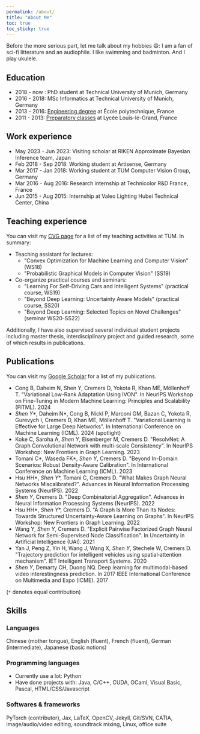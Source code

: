 ```yaml
---
permalink: /about/
title: "About Me"
toc: true
toc_sticky: true
---
```


Before the more serious part, let me talk about my hobbies :smile:: I am a fan of sci-fi litterature and an audiophile. I like swimming and badminton. And I play ukulele.

## Education

- 2018 - now : PhD student at Technical University of Munich, Germany
- 2016 - 2018: MSc Informatics at Technical University of Munich, Germany
- 2013 - 2016: [Engineering degree](https://en.wikipedia.org/wiki/Dipl%C3%B4me_d%27Ing%C3%A9nieur) at École polytechnique, France
- 2011 - 2013: [Preparatory classes](https://en.wikipedia.org/wiki/Classe_pr%C3%A9paratoire_aux_grandes_%C3%A9coles) at Lycée Louis-le-Grand, France

## Work experience
- May 2023 - Jun 2023: Visiting scholar at RIKEN Approximate Bayesian Inference team, Japan
- Feb 2018 - Sep 2018: Working student at Artisense, Germany
- Mar 2017 - Jan 2018: Working student at TUM Computer Vision Group, Germany
- Mar 2016 - Aug 2016: Research internship at Technicolor R&D France, France
- Jun 2015 - Aug 2015: Internship at Valeo Lighting Hubei Technical Center, China


## Teaching experience

You can visit my [CVG page](https://cvg.cit.tum.de/members/sheny#teaching) for a list of my teaching activities at TUM. In summary:

- Teaching assistant for lectures: 
  - "Convex Optimization for Machine Learning and Computer Vision" (WS18)
  - "Probabilistic Graphical Models in Computer Vision" (SS19)
- Co-organize practical courses and seminars:
  - "Learning For Self-Driving Cars and Intelligent Systems" (practical course, WS19)
  - "Beyond Deep Learning: Uncertainty Aware Models" (practical course, SS20)
  - "Beyond Deep Learning: Selected Topics on Novel Challenges" (seminar WS20-SS22)

Additionally, I have also supervised several individual student projects including master thesis, interdisciplinary project and guided research, some of which results in publications.

## Publications

You can visit my [Google Scholar](https://scholar.google.com/citations?user=apVTXosAAAAJ&hl=en) for a list of my publications.

- Cong B, Daheim N, Shen Y, Cremers D, Yokota R, Khan ME, Möllenhoff T. "Variational Low-Rank Adaptation Using IVON". In NeurIPS Workshop on Fine-Tuning in Modern Machine Learning: Principles and Scalability (FITML). 2024
- *Shen Y\**, Daheim N\*, Cong B, Nickl P, Marconi GM, Bazan C, Yokota R, Gurevych I, Cremers D, Khan ME, Möllenhoff T. "Variational Learning is Effective for Large Deep Networks". In International Conference on Machine Learning (ICML). 2024 (spotlight)
- Koke C, Saroha A, *Shen Y*, Eisenberger M, Cremers D. "ResolvNet: A Graph Convolutional Network with multi-scale Consistency". In NeurIPS Workshop: New Frontiers in Graph Learning. 2023
- Tomani C\*, Waseda FK\*, *Shen Y*, Cremers D. "Beyond In-Domain Scenarios: Robust Density-Aware Calibration". In International Conference on Machine Learning (ICML). 2023
- Hsu HH\*, *Shen Y*\*, Tomani C, Cremers D. "What Makes Graph Neural Networks Miscalibrated?". Advances in Neural Information Processing Systems (NeurIPS). 2022
- *Shen Y*, Cremers D. "Deep Combinatorial Aggregation". Advances in Neural Information Processing Systems (NeurIPS). 2022
- Hsu HH\*, *Shen Y*\*, Cremers D. "A Graph Is More Than Its Nodes: Towards Structured Uncertainty-Aware Learning on Graphs". In NeurIPS Workshop: New Frontiers in Graph Learning. 2022
- Wang Y, *Shen Y*, Cremers D. "Explicit Pairwise Factorized Graph Neural Network for Semi-Supervised Node Classification". In Uncertainty in Artificial Intelligence (UAI). 2021 
- Yan J, Peng Z, Yin H, Wang J, Wang X, *Shen Y*, Stechele W, Cremers D. "Trajectory prediction for intelligent vehicles using spatial‐attention mechanism". IET Intelligent Transport Systems. 2020
- *Shen Y*, Demarty CH, Duong NQ. Deep learning for multimodal-based video interestingness prediction. In 2017 IEEE International Conference on Multimedia and Expo (ICME). 2017

(`*` denotes equal contribution)

## Skills

### Languages 

Chinese (mother tongue), English (fluent), French (fluent), German (intermediate), Japanese (basic notions)

### Programming languages
- Currently use a lot: Python
- Have done projects with: Java, C/C++, CUDA, OCaml, Visual Basic, Pascal, HTML/CSS/Javascript

### Softwares & frameworks

PyTorch (contributor), Jax, LaTeX, OpenCV, Jekyll, Git/SVN, CATIA, image/audio/video editing, soundtrack mixing, Linux, office suite
